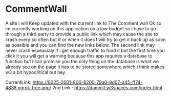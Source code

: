 # CommentWall
A site i will Keep updated with the current link to The Comment wall
Ok so im currently working on this application on a low budget so i have to go through a third party to provide a public link which may cause the site to crash every so often but if or when it does I will try to get it back up as soon as possible and you can find the new links below. The second link may never crash espeacialy if i get enough traffic to fund it but the first time you click it you will get a warning because this app requires a database to function but i can promise you the only thing on the database is what we already see on the page it has to be stored somewhere which i think makes w3 a bit hypocritical but hey.

CurrentLink: https://8325-2601-806-8200-79a0-9d07-a45-ff74-4838.ngrok-free.app/
2nd Link : https://dammit.w3spaces.com/index.html

